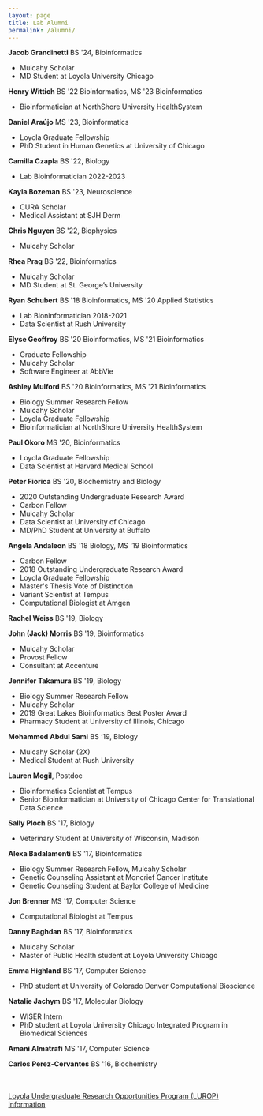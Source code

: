 ```yaml
---
layout: page
title: Lab Alumni
permalink: /alumni/
---
```


**Jacob Grandinetti** BS '24, Bioinformatics

- Mulcahy Scholar
- MD Student at Loyola University Chicago

**Henry Wittich** BS '22 Bioinformatics, MS '23 Bioinformatics

- Bioinformatician at NorthShore University HealthSystem

**Daniel Araújo** MS '23, Bioinformatics

- Loyola Graduate Fellowship
- PhD Student in Human Genetics at University of Chicago

**Camilla Czapla** BS '22, Biology

- Lab Bioinformatician 2022-2023

**Kayla Bozeman** BS '23, Neuroscience

- CURA Scholar
- Medical Assistant at SJH Derm

**Chris Nguyen** BS '22, Biophysics

- Mulcahy Scholar

**Rhea Prag** BS '22, Bioinformatics

- Mulcahy Scholar
- MD Student at St. George’s University

**Ryan Schubert** BS '18 Bioinformatics, MS '20 Applied Statistics

- Lab Bioninformatician 2018-2021
- Data Scientist at Rush University

**Elyse Geoffroy** BS '20 Bioinformatics, MS '21 Bioinformatics

- Graduate Fellowship
- Mulcahy Scholar
- Software Engineer at AbbVie

**Ashley Mulford** BS '20 Bioinformatics, MS '21 Bioinformatics

- Biology Summer Research Fellow
- Mulcahy Scholar
- Loyola Graduate Fellowship
- Bioinformatician at NorthShore University HealthSystem

**Paul Okoro** MS '20, Bioinformatics

- Loyola Graduate Fellowship
- Data Scientist at Harvard Medical School


**Peter Fiorica** BS '20, Biochemistry and Biology

- 2020 Outstanding Undergraduate Research Award
- Carbon Fellow
- Mulcahy Scholar
- Data Scientist at University of Chicago
- MD/PhD Student at University at Buffalo

**Angela Andaleon** BS '18 Biology, MS '19 Bioinformatics

- Carbon Fellow
- 2018 Outstanding Undergraduate Research Award
- Loyola Graduate Fellowship
- Master's Thesis Vote of Distinction
- Variant Scientist at Tempus
- Computational Biologist at Amgen

**Rachel Weiss** BS '19, Biology

**John (Jack) Morris** BS '19, Bioinformatics

- Mulcahy Scholar
- Provost Fellow
- Consultant at Accenture

**Jennifer Takamura** BS '19, Biology

- Biology Summer Research Fellow
- Mulcahy Scholar
- 2019 Great Lakes Bioinformatics Best Poster Award
- Pharmacy Student at University of Illinois, Chicago

**Mohammed Abdul Sami** BS ’19, Biology

- Mulcahy Scholar (2X)
- Medical Student at Rush University

**Lauren Mogil**, Postdoc

- Bioinformatics Scientist at Tempus
- Senior Bioinformatician at University of Chicago Center for Translational Data Science

**Sally Ploch** BS '17, Biology

- Veterinary Student at University of Wisconsin, Madison

**Alexa Badalamenti** BS '17, Bioinformatics

- Biology Summer Research Fellow, Mulcahy Scholar
- Genetic Counseling Assistant at Moncrief Cancer Institute
- Genetic Counseling Student at Baylor College of Medicine

**Jon Brenner** MS '17, Computer Science

- Computational Biologist at Tempus

**Danny Baghdan** BS '17, Bioinformatics

- Mulcahy Scholar
- Master of Public Health student at Loyola University Chicago

**Emma Highland** BS '17, Computer Science

- PhD student at University of Colorado Denver Computational Bioscience

**Natalie Jachym** BS '17, Molecular Biology

- WISER Intern
- PhD student at Loyola University Chicago Integrated Program in Biomedical Sciences

**Amani Almatrafi** MS '17, Computer Science

**Carlos Perez-Cervantes** BS '16, Biochemistry

<br>
<br>
<a href="https://www.luc.edu/lurop/fellowships.shtml">Loyola Undergraduate Research Opportunities Program (LUROP) information</a>
